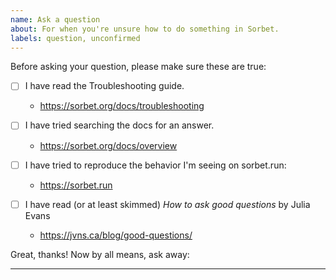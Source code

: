 ```yaml
---
name: Ask a question
about: For when you're unsure how to do something in Sorbet.
labels: question, unconfirmed
---
```


Before asking your question, please make sure these are true:

- [ ] I have read the Troubleshooting guide.

  - https://sorbet.org/docs/troubleshooting

- [ ] I have tried searching the docs for an answer.

  - https://sorbet.org/docs/overview

- [ ] I have tried to reproduce the behavior I'm seeing on sorbet.run:

  - https://sorbet.run

- [ ] I have read (or at least skimmed) *How to ask good questions* by Julia Evans

  - https://jvns.ca/blog/good-questions/

Great, thanks! Now by all means, ask away:

- - -

